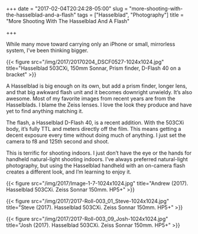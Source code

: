 +++
date = "2017-02-04T20:24:28-05:00"
slug = "more-shooting-with-the-hasselblad-and-a-flash"
tags = ["Hasselblad", "Photography"]
title = "More Shooting With The Hasselblad And A Flash"

+++


While many move toward carrying only an iPhone or small, mirrorless
system, I’ve been thinking bigger.

{{< figure src="/img/2017/20170204_DSCF0527-1024x1024.jpg" title="Hasselblad 503CXi, 150mm Sonnar, Prism finder, D-Flash 40 on a bracket" >}}

A Hasselblad is big enough on its own, but add a prism finder, longer
lens, and that big awkward flash unit and it becomes downright unwieldy.
It’s also awesome. Most of my favorite images from recent years are from
the Hasselblads. I blame the Zeiss lenses. I love the look they produce
and have yet to find anything matching it.

The flash, a Hasselblad D-Flash 40, is a recent addition. With the
503CXi body, it’s fully TTL and meters directly off the film. This means
getting a decent exposure every time without doing much of anything. I
just set the camera to f8 and 125th second and shoot.

This is terrific for shooting indoors. I just don’t have the eye or the
hands for handheld natural-light shooting indoors. I’ve always preferred
natural-light photography, but using the Hasselblad handheld with an
on-camera flash creates a different look, and I’m learning to enjoy it.

{{< figure src="/img/2017/Image-1-7-1024x1024.jpg" title="Andrew (2017). Hasselblad 503CXi. Zeiss Sonnar 150mm. HP5+" >}}

{{< figure src="/img/2017/2017-Roll-003_01_Steve-1024x1024.jpg" title="Steve (2017). Hasselblad 503CXi. Zeiss Sonnar 150mm. HP5+" >}}

{{< figure src="/img/2017/2017-Roll-003_09_Josh-1024x1024.jpg" title="Josh (2017). Hasselblad 503CXi. Zeiss Sonnar 150mm. HP5+" >}}
